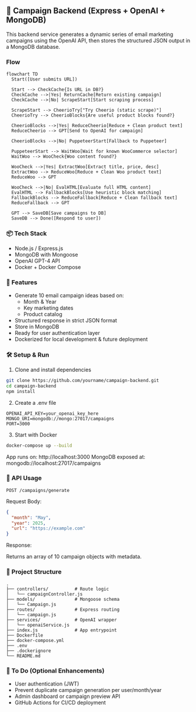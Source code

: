 ## 📣 Campaign Backend (Express + OpenAI + MongoDB)

This backend service generates a dynamic series of email marketing campaigns using the OpenAI API, then stores the structured JSON output in a MongoDB database.

### Flow
```mermaid
flowchart TD
  Start([User submits URL])

  Start --> CheckCache{Is URL in DB?}
  CheckCache -->|Yes| ReturnCache[Return existing campaign]
  CheckCache -->|No| ScrapeStart[Start scraping process]

  ScrapeStart --> CheerioTry["Try Cheerio (static scrape)"]
  CheerioTry --> CheerioBlocks{Are useful product blocks found?}

  CheerioBlocks -->|Yes| ReduceCheerio[Reduce + Clean product text]
  ReduceCheerio --> GPT[Send to OpenAI for campaign]

  CheerioBlocks -->|No| PuppeteerStart[Fallback to Puppeteer]

  PuppeteerStart --> WaitWoo[Wait for known WooCommerce selector]
  WaitWoo --> WooCheck{Woo content found?}
  
  WooCheck -->|Yes| ExtractWoo[Extract title, price, desc]
  ExtractWoo --> ReduceWoo[Reduce + Clean Woo product text]
  ReduceWoo --> GPT

  WooCheck -->|No| EvalHTML[Evaluate full HTML content]
  EvalHTML --> FallbackBlocks[Use heuristic block matching]
  FallbackBlocks --> ReduceFallback[Reduce + Clean fallback text]
  ReduceFallback --> GPT

  GPT --> SaveDB[Save campaigns to DB]
  SaveDB --> Done([Respond to user])
```

### 📦 Tech Stack
* Node.js / Express.js
* MongoDB with Mongoose
* OpenAI GPT-4 API
* Docker + Docker Compose

### 🚀 Features
* Generate 10 email campaign ideas based on:
  * Month & Year
  * Key marketing dates
  * Product catalog
* Structured response in strict JSON format
* Store in MongoDB
* Ready for user authentication layer
* Dockerized for local development & future deployment

### 🛠 Setup & Run
1. Clone and install dependencies
```bash
git clone https://github.com/yourname/campaign-backend.git
cd campaign-backend
npm install
```

2. Create a .env file
```env
OPENAI_API_KEY=your_openai_key_here
MONGO_URI=mongodb://mongo:27017/campaigns
PORT=3000
```

3. Start with Docker
```bash
docker-compose up --build
```

App runs on: http://localhost:3000
MongoDB exposed at: mongodb://localhost:27017/campaigns

### 🧪 API Usage
`POST /campaigns/generate`

Request Body:
```json
{
  "month": "May",
  "year": 2025,
  "url": "https://example.com"
}
```

Response:

Returns an array of 10 campaign objects with metadata.

### 📁 Project Structure
```
.
├── controllers/          # Route logic
│   └── campaignController.js
├── models/               # Mongoose schema
│   └── Campaign.js
├── routes/               # Express routing
│   └── campaign.js
├── services/             # OpenAI wrapper
│   └── openaiService.js
├── index.js              # App entrypoint
├── Dockerfile
├── docker-compose.yml
├── .env
├── .dockerignore
└── README.md
```

### 🧱 To Do (Optional Enhancements)
* User authentication (JWT)
* Prevent duplicate campaign generation per user/month/year
* Admin dashboard or campaign preview API
* GitHub Actions for CI/CD deployment